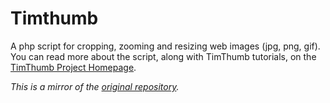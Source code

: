 # Timthumb
A php script for cropping, zooming and resizing web images (jpg, png, gif).
You can read more about the script, along with TimThumb tutorials, on the [TimThumb Project Homepage](http://www.binarymoon.co.uk/projects/timthumb/).

_This is a mirror of the [original repository](http://code.google.com/p/timthumb/)._
